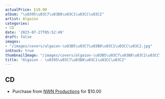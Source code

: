 ```yaml
---
actualPrice: $10.00
album: "\u0395\u03C7\u03B8\u03C1\u03CC\u03C2"
artist: Algaion
categories:
- CD
date: '2023-07-27T05:52:49'
draft: false
images:
- "/images/covers/algaion-\u03B5\u03C7\u03B8\u03C1\u03CC\u03C2.jpg"
inStock: true
thumbnailImage: "/images/covers/algaion-\u03B5\u03C7\u03B8\u03C1\u03CC\u03C2-thumb.jpg"
title: "Algaion - \u0395\u03C7\u03B8\u03C1\u03CC\u03C2"
---
```


## CD
* Purchase from [NWN Productions](http://shop.nwnprod.com/index.php?route=product/product&path=93&product_id=3832&sort=pd.name&order=ASC) for $10.00
